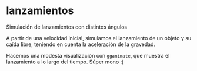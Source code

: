 # lanzamientos
Simulación de lanzamientos con distintos ángulos

A partir de una velocidad inicial, simulamos el lanzamiento de un objeto y su caída libre, teniendo en cuenta la aceleración de la gravedad. 

Hacemos una modesta visualización con `gganimate`, que muestra el lanzamiento a lo largo del tiempo. Súper mono :)
